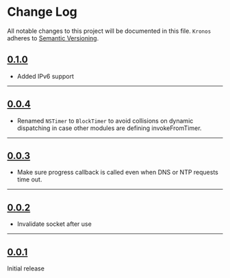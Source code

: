 # Change Log
All notable changes to this project will be documented in this file.
`Kronos` adheres to [Semantic Versioning](http://semver.org/).

## [0.1.0](https://github.com/Reflejo/Kronos/releases/tag/0.1.0)

- Added IPv6 support

---

## [0.0.4](https://github.com/Reflejo/Kronos/releases/tag/0.0.4)

- Renamed `NSTimer` to `BlockTimer` to avoid collisions on dynamic dispatching
in case other modules are defining invokeFromTimer.

---

## [0.0.3](https://github.com/Reflejo/Kronos/releases/tag/0.0.3)

- Make sure progress callback is called even when DNS or NTP requests time out.

---

## [0.0.2](https://github.com/Reflejo/Kronos/releases/tag/0.0.2)

- Invalidate socket after use

---

## [0.0.1](https://github.com/Reflejo/Kronos/releases/tag/0.0.1)

Initial release
